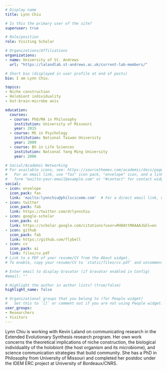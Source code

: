 ```yaml
---
# Display name
title: Lynn Chiu

# Is this the primary user of the site?
superuser: true

# Role/position
role: Visiting Scholar

# Organizations/Affiliations
organizations:
- name: University of St. Andrews
  url: "https://lalandlab.st-andrews.ac.uk/current-lab-members/"

# Short bio (displayed in user profile at end of posts)
bio: I am Lynn Chiu.

topics:
- Niche construction
- Holobiont individuality
- Gut-brain-microbe axis

education:
  courses:
  - course: PhD/MA in Philosophy
    institution: University of Missouri
    year: 2015
  - course: MS in Psychology
    institution: National Taiwan University
    year: 2009
  - course: BS in Life Sciences
    institution: National Yang Ming University
    year: 2006

# Social/Academic Networking
# For available icons, see: https://sourcethemes.com/academic/docs/page-builder/#icons
#   For an email link, use "fas" icon pack, "envelope" icon, and a link in the
#   form "mailto:your-email@example.com" or "#contact" for contact widget.
social:
- icon: envelope
  icon_pack: fas
  link: 'mailto:lynnchiu@philscicomm.com'  # For a direct email link, use "mailto:test@example.org".
- icon: twitter
  icon_pack: fab
  link: https://twitter.com/drlynnchiu
- icon: google-scholar
  icon_pack: ai
  link: https://scholar.google.com/citations?user=RH8AttMAAAAJ&hl=en
- icon: github
  icon_pack: fab
  link: https://github.com/flybell
- icon: cv
  icon_pack: ai
  link: files/cv.pdf
# Link to a PDF of your resume/CV from the About widget.
# To enable, copy your resume/CV to `static/files/cv.pdf` and uncomment the lines below.

# Enter email to display Gravatar (if Gravatar enabled in Config)
#email: ""

# Highlight the author in author lists? (true/false)
highlight_name: false

# Organizational groups that you belong to (for People widget)
#   Set this to `[]` or comment out if you are not using People widget.
user_groups:
- Researchers
- Visitors
---
```


Lynn Chiu is working with Kevin Laland on communicating research in the Extended Evolutionary Synthesis research program. Her own work concerns the theoretical implications of niche construction, the biological individuality of the holobiont (the host organism and its microbiome), and science communication strategies that build community. She has a PhD in Philosophy from University of Missouri and completed her postdoc under the IDEM ERC project at University of Bordeaux/CNRS.
